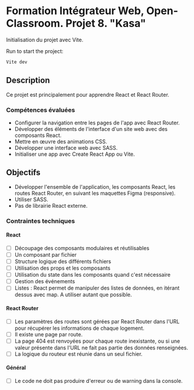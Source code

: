 # Formation Intégrateur Web, Open-Classroom. Projet 8. "Kasa"

Initialisation du projet avec Vite.

Run to start the project:
```bash
Vite dev
```

## Description

Ce projet est principalement pour apprendre React et React Router.

### Compétences évaluées
* Configurer la navigation entre les pages de l'app avec React Router.
* Développer des éléments de l'interface d'un site web avec des composants React.
* Mettre en œuvre des animations CSS.
* Développer une interface web avec SASS.
* Initialiser une app avec Create React App ou Vite.

## Objectifs

* Développer l'ensemble de l'application, les composants React, les routes React Router, en suivant les maquettes Figma (responsive).
* Utiliser SASS.
* Pas de librairie React externe. 

### Contraintes techniques
#### React

- [ ] Découpage des composants modulaires et réutilisables
- [ ] Un composant par fichier
- [ ] Structure logique des différents fichiers
- [ ] Utilisation des props et les composants
- [ ] Utilisation du state dans les composants quand c'est nécessaire
- [ ] Gestion des événements
- [ ] Listes : React permet de manipuler des listes de données, en itérant dessus avec map. A utiliser autant que possible.

#### React Router

- [ ] Les paramètres des routes sont gérées par React Router dans l'URL pour récupérer les informations de chaque logement.
- [ ] Il existe une page par route.
- [ ] La page 404 est renvoyées pour chaque route inexistante, ou si une valeur présente dans l'URL ne fait pas partie des données renseignées.
- [ ] La logique du routeur est réunie dans un seul fichier.

#### Général

- [ ] Le code ne doit pas produire d'erreur ou de warning dans la console.
